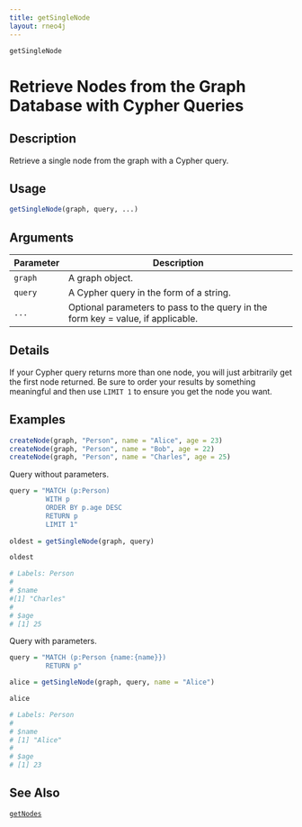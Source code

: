 ```yaml
---
title: getSingleNode
layout: rneo4j
---
```


`getSingleNode`

# Retrieve Nodes from the Graph Database with Cypher Queries

## Description

Retrieve a single node from the graph with a Cypher query.

## Usage

```r
getSingleNode(graph, query, ...)
```

## Arguments

| Parameter | Description     |
| --------- | --------------- |
| `graph`   | A graph object. |
| `query`   | A Cypher query in the form of a string. |
| `...`     | Optional parameters to pass to the query in the form key = value, if applicable. |

## Details

If your Cypher query returns more than one node, you will just arbitrarily get the first node returned. Be sure to order your results by something meaningful and then use `LIMIT 1` to ensure you get the node you want.

## Examples

```r
createNode(graph, "Person", name = "Alice", age = 23)
createNode(graph, "Person", name = "Bob", age = 22)
createNode(graph, "Person", name = "Charles", age = 25)
```

Query without parameters.

```r
query = "MATCH (p:Person)
		 WITH p
		 ORDER BY p.age DESC
		 RETURN p 
		 LIMIT 1"
		 
oldest = getSingleNode(graph, query)

oldest

# Labels: Person
#
# $name
#[1] "Charles"
#
# $age
# [1] 25
```

Query with parameters.

```r
query = "MATCH (p:Person {name:{name}}) 
         RETURN p"

alice = getSingleNode(graph, query, name = "Alice")

alice

# Labels: Person
#
# $name
# [1] "Alice"
#
# $age
# [1] 23
```

## See Also

[`getNodes`](get-nodes.html)
